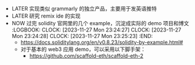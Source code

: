 - LATER 实现类似 grammarly 的独立产品，主要用于发英语推特
- LATER 研究 remix ide 的实现
- NOW 过完 solidity 官网里的几个 example，沉淀成实际的 demo 项目和博文
  :LOGBOOK:
  CLOCK: [2023-11-27 Mon 23:24:27]
  CLOCK: [2023-11-27 Mon 23:24:28]
  CLOCK: [2023-11-27 Mon 23:25:23]
  :END:
	- https://docs.soliditylang.org/en/v0.8.23/solidity-by-example.html#
	- 对于基本的 web3 应用 demo，可以采用以下脚手架：
		- https://github.com/scaffold-eth/scaffold-eth-2